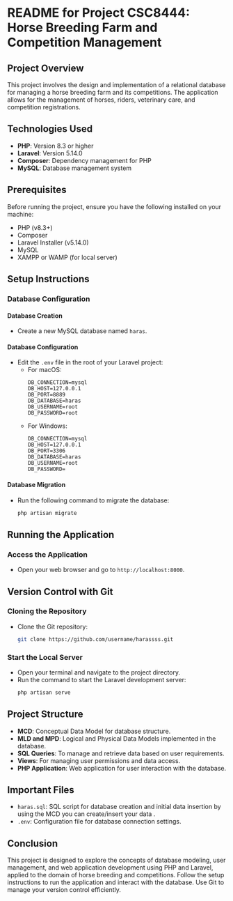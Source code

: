 # README for Project CSC8444: Horse Breeding Farm and Competition Management

## Project Overview
This project involves the design and implementation of a relational database for managing a horse breeding farm and its competitions. The application allows for the management of horses, riders, veterinary care, and competition registrations.

## Technologies Used
- **PHP**: Version 8.3 or higher
- **Laravel**: Version 5.14.0
- **Composer**: Dependency management for PHP
- **MySQL**: Database management system

## Prerequisites
Before running the project, ensure you have the following installed on your machine:
- PHP (v8.3+)
- Composer
- Laravel Installer (v5.14.0)
- MySQL
- XAMPP or WAMP (for local server)

## Setup Instructions

### Database Configuration

#### Database Creation
- Create a new MySQL database named `haras`.

#### Database Configuration
- Edit the `.env` file in the root of your Laravel project:
  - For macOS:
    ```plaintext
    DB_CONNECTION=mysql
    DB_HOST=127.0.0.1
    DB_PORT=8889
    DB_DATABASE=haras
    DB_USERNAME=root
    DB_PASSWORD=root
    ```
  - For Windows:
    ```plaintext
    DB_CONNECTION=mysql
    DB_HOST=127.0.0.1
    DB_PORT=3306
    DB_DATABASE=haras
    DB_USERNAME=root
    DB_PASSWORD=
    ```

#### Database Migration
- Run the following command to migrate the database:
  ```bash
  php artisan migrate
  
## Running the Application
### Access the Application
- Open your web browser and go to `http://localhost:8000`.

## Version Control with Git

### Cloning the Repository
- Clone the Git repository:
  ```bash
  git clone https://github.com/username/harassss.git

### Start the Local Server
- Open your terminal and navigate to the project directory.
- Run the command to start the Laravel development server:
  ```bash
  php artisan serve
  
## Project Structure
- **MCD**: Conceptual Data Model for database structure.
- **MLD and MPD**: Logical and Physical Data Models implemented in the database.
- **SQL Queries**: To manage and retrieve data based on user requirements.
- **Views**: For managing user permissions and data access.
- **PHP Application**: Web application for user interaction with the database.

## Important Files
- `haras.sql`: SQL script for database creation and initial data insertion by using the MCD you can create/insert your data .
- `.env`: Configuration file for database connection settings.

## Conclusion
This project is designed to explore the concepts of database modeling, user management, and web application development using PHP and Laravel, applied to the domain of horse breeding and competitions. Follow the setup instructions to run the application and interact with the database. Use Git to manage your version control efficiently.

